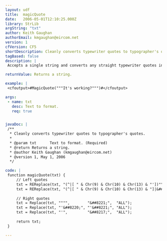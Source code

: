 ```yaml
---
layout: udf
title:  magicQuote
date:   2006-05-01T12:10:25.000Z
library: StrLib
argString: "txt"
author: Keith Gaughan
authorEmail: kmgaughan@eircom.net
version: 1
cfVersion: CF5
shortDescription: Cleanly converts typewriter quotes to typographer's quotes.
tagBased: false
description: |
 Accepts a single string and converts any straight typewriter quotes into their corresponding curly typographer's quotes to give a better visual appearence. Note, however, that this code assumes that the text passed in is plain text and not HTML.

returnValue: Returns a string.

example: |
 <cfoutput>#MagicQuote("""It's working?""")#</cfoutput>

args:
 - name: txt
   desc: Text to format.
   req: true


javaDoc: |
 /**
  * Cleanly converts typewriter quotes to typographer's quotes.
  * 
  * @param txt      Text to format. (Required)
  * @return Returns a string. 
  * @author Keith Gaughan (kmgaughan@eircom.net) 
  * @version 1, May 1, 2006 
  */

code: |
 function magicQuote(txt) {
     // Left quotes
     txt = REReplace(txt, "(^|[ " & Chr(9) & Chr(10) & Chr(13) & "'])""", "\1&##8220;", "ALL");
     txt = REReplace(txt, "(^|[ " & Chr(9) & Chr(10) & Chr(13) & "]|&##8220;)'",  "\1&##8216;", "ALL");
 
     // Right quotes
     txt = Replace(txt, """",        "&##8221;",  "ALL");
     txt = Replace(txt, "'&##8220;", "'&##8221;", "ALL");
     txt = Replace(txt, "'",         "&##8217;",  "ALL");
 
     return txt;
 }

---
```


